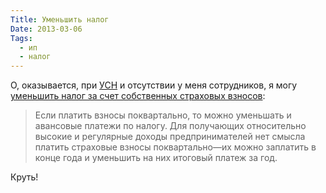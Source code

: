 ```yaml
---
Title: Уменьшить налог
Date: 2013-03-06
Tags:
  - ип
  - налог
---
```


О, оказывается, при [УСН](http://ru.wikipedia.org/wiki/Упрощённая_система_налогообложения) и отсутствии у меня сотрудников, я могу [уменьшить налог за счет собственных страховых взносов](http://www.b-kontur.ru/enquiry/54):

> Если платить взносы поквартально, то можно уменьшать и авансовые платежи по налогу. Для получающих относительно высокие и регулярные доходы предпринимателей нет смысла платить страховые взносы поквартально—их можно заплатить в конце года и уменьшить на них итоговый платеж за год.

Круть!